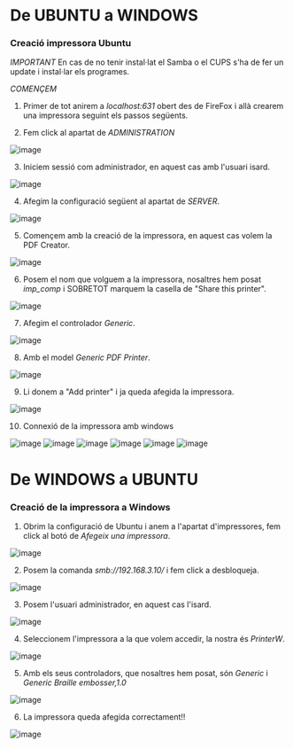 # De UBUNTU a WINDOWS

### Creació impressora Ubuntu

*IMPORTANT* En cas de no tenir instal·lat el Samba o el CUPS s'ha de fer un update i instal·lar els programes.

*COMENÇEM*

1. Primer de tot anirem a *localhost:631* obert des de FireFox i allà crearem una impressora seguint els passos següents.

2. Fem click al apartat de *ADMINISTRATION*

![image](https://github.com/user-attachments/assets/35ef9de1-637e-4103-be30-80c0c7304029)

3. Iniciem sessió com administrador, en aquest cas amb l'usuari isard.

![image](https://github.com/user-attachments/assets/b8f94fad-0797-4676-862d-a04c960a3963)

4. Afegim la configuració següent al apartat de *SERVER*.

![image](https://github.com/user-attachments/assets/7c3786bf-2855-4da2-a485-0f0e094ea20c)

5. Començem amb la creació de la impressora, en aquest cas volem la PDF Creator.

![image](https://github.com/user-attachments/assets/37ef5090-9913-4d1d-8bdb-d4c22cba0db7)

6. Posem el nom que volguem a la impressora, nosaltres hem posat *imp_comp* i SOBRETOT marquem la casella de "Share this printer".

![image](https://github.com/user-attachments/assets/a8705cdf-3d54-46e0-946e-5710c1c9f5c6)

7. Afegim el controlador *Generic*.

![image](https://github.com/user-attachments/assets/1f5ad29c-e548-4ffe-8416-aa79796f55c5)

8. Amb el model *Generic PDF Printer*.

![image](https://github.com/user-attachments/assets/fa67f794-146e-45e8-b200-94bde963323d)

9. Li donem a "Add printer" i ja queda afegida la impressora.

![image](https://github.com/user-attachments/assets/cefe931f-2b74-4afe-899d-a5414725cc86)

10. Connexió de la impressora amb windows

![image](https://github.com/user-attachments/assets/3d447c29-6c57-4ea5-aa1d-414fabe083a2)
![image](https://github.com/user-attachments/assets/dcc75b43-c2f9-4958-a4e7-e3139094d9e2)
![image](https://github.com/user-attachments/assets/d7bc9990-f5e1-4d8e-818c-b6d480b1e4ca)
![image](https://github.com/user-attachments/assets/7eabdcf5-f70a-4a07-9e66-983606ed0e2d)
![image](https://github.com/user-attachments/assets/f43df543-1947-4c5a-be4e-a4eb6fb5a07a)
![image](https://github.com/user-attachments/assets/60adb400-972e-48da-af63-c8bbe86b7b12)

# De WINDOWS a UBUNTU

### Creació de la impressora a Windows

1. Obrim la configuració de Ubuntu i anem a l'apartat d'impressores, fem click al botó de *Afegeix una impressora*.

![image](https://github.com/user-attachments/assets/f15b11ca-0d58-4b33-8c6c-b624b94a2503)

2. Posem la comanda *smb://192.168.3.10/* i fem click a desbloqueja.

![image](https://github.com/user-attachments/assets/8783955e-4445-457a-9352-e4d18307f6ad)

3. Posem l'usuari administrador, en aquest cas l'isard.

![image](https://github.com/user-attachments/assets/f7b39da1-7d32-4285-ba67-45cc2faa068b)

4. Seleccionem l'impressora a la que volem accedir, la nostra és *PrinterW*.

![image](https://github.com/user-attachments/assets/ae0a5a3e-2b26-4328-9ab9-bb4a4722afe5)

5. Amb els seus controladors, que nosaltres hem posat, són *Generic* i *Generic Braille embosser,1.0*

![image](https://github.com/user-attachments/assets/71d90da4-1e36-43d7-b88f-6d108321892c)

6. La impressora queda afegida correctament!!

![image](https://github.com/user-attachments/assets/fff6f4d8-2c37-4739-a5b6-cb9e6ff5fe0c)


























